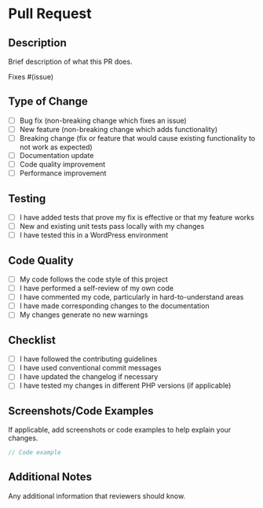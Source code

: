 # Pull Request

## Description
Brief description of what this PR does.

Fixes #(issue)

## Type of Change
- [ ] Bug fix (non-breaking change which fixes an issue)
- [ ] New feature (non-breaking change which adds functionality)
- [ ] Breaking change (fix or feature that would cause existing functionality to not work as expected)
- [ ] Documentation update
- [ ] Code quality improvement
- [ ] Performance improvement

## Testing
- [ ] I have added tests that prove my fix is effective or that my feature works
- [ ] New and existing unit tests pass locally with my changes
- [ ] I have tested this in a WordPress environment

## Code Quality
- [ ] My code follows the code style of this project
- [ ] I have performed a self-review of my own code
- [ ] I have commented my code, particularly in hard-to-understand areas
- [ ] I have made corresponding changes to the documentation
- [ ] My changes generate no new warnings

## Checklist
- [ ] I have followed the contributing guidelines
- [ ] I have used conventional commit messages
- [ ] I have updated the changelog if necessary
- [ ] I have tested my changes in different PHP versions (if applicable)

## Screenshots/Code Examples
If applicable, add screenshots or code examples to help explain your changes.

```php
// Code example
```

## Additional Notes
Any additional information that reviewers should know.